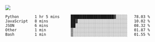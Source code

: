 

<!--
**cwzsquare/cwzsquare** is a ✨ _special_ ✨ repository because its `README.md` (this file) appears on your GitHub profile.

Here are some ideas to get you started:

- 🔭 I’m currently working on ...
- 🌱 I’m currently learning ...
- 👯 I’m looking to collaborate on ...
- 🤔 I’m looking for help with ...
- 💬 Ask me about ...
- 📫 How to reach me: ...
- 😄 Pronouns: ...
- ⚡ Fun fact: ...
-->
![](https://github-readme-stats.vercel.app/api?username=cwzsquare)



<!--START_SECTION:waka-->
```text
Python       1 hr 5 mins     ███████████████████▓░░░░░   78.03 % 
JavaScript   8 mins          ██▓░░░░░░░░░░░░░░░░░░░░░░   10.02 % 
JSON         6 mins          ██░░░░░░░░░░░░░░░░░░░░░░░   08.32 % 
Other        1 min           ▒░░░░░░░░░░░░░░░░░░░░░░░░   01.87 % 
Bash         1 min           ▒░░░░░░░░░░░░░░░░░░░░░░░░   01.55 % 
```
<!--END_SECTION:waka-->
